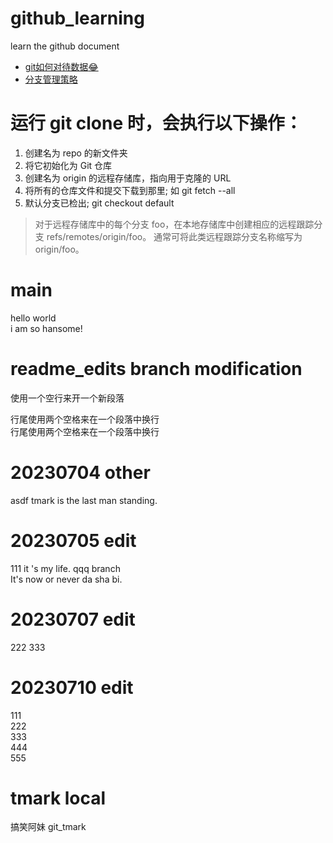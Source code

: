 # github_learning
learn the github document

- [git如何对待数据:joy:](git_data_storage.md)
- [分支管理策略](branch_policy.md)

# 运行 git clone 时，会执行以下操作：
1. 创建名为 repo 的新文件夹
2. 将它初始化为 Git 仓库
3. 创建名为 origin 的远程存储库，指向用于克隆的 URL
4. 将所有的仓库文件和提交下载到那里; 如 git fetch --all
5. 默认分支已检出; git checkout default
> 对于远程存储库中的每个分支 foo，在本地存储库中创建相应的远程跟踪分支 refs/remotes/origin/foo。 通常可将此类远程跟踪分支名称缩写为 origin/foo。

# main
hello world  
i am so hansome!  

# readme_edits branch modification
使用一个空行来开一个新段落

行尾使用两个空格来在一个段落中换行  
行尾使用两个空格来在一个段落中换行  

# 20230704 other
asdf
tmark is the last man standing.

# 20230705 edit
111
it 's my life. qqq branch  
It's now or never
da sha bi.

# 20230707 edit
222
333

# 20230710 edit
111  
222  
333  
444  
555  

# tmark local
搞笑阿妹
git_tmark
